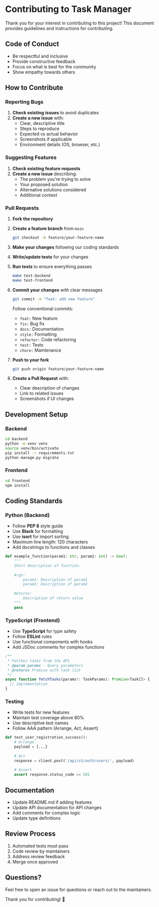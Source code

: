 # Contributing to Task Manager

Thank you for your interest in contributing to this project! This document provides guidelines and instructions for contributing.

## Code of Conduct

- Be respectful and inclusive
- Provide constructive feedback
- Focus on what is best for the community
- Show empathy towards others

## How to Contribute

### Reporting Bugs

1. **Check existing issues** to avoid duplicates
2. **Create a new issue** with:
   - Clear, descriptive title
   - Steps to reproduce
   - Expected vs actual behavior
   - Screenshots if applicable
   - Environment details (OS, browser, etc.)

### Suggesting Features

1. **Check existing feature requests**
2. **Create a new issue** describing:
   - The problem you're trying to solve
   - Your proposed solution
   - Alternative solutions considered
   - Additional context

### Pull Requests

1. **Fork the repository**
2. **Create a feature branch** from `main`
   ```bash
   git checkout -b feature/your-feature-name
   ```

3. **Make your changes** following our coding standards

4. **Write/update tests** for your changes

5. **Run tests** to ensure everything passes
   ```bash
   make test-backend
   make test-frontend
   ```

6. **Commit your changes** with clear messages
   ```bash
   git commit -m "feat: add new feature"
   ```

   Follow conventional commits:
   - `feat:` New feature
   - `fix:` Bug fix
   - `docs:` Documentation
   - `style:` Formatting
   - `refactor:` Code refactoring
   - `test:` Tests
   - `chore:` Maintenance

7. **Push to your fork**
   ```bash
   git push origin feature/your-feature-name
   ```

8. **Create a Pull Request** with:
   - Clear description of changes
   - Link to related issues
   - Screenshots if UI changes

## Development Setup

### Backend

```bash
cd backend
python -m venv venv
source venv/bin/activate
pip install -r requirements.txt
python manage.py migrate
```

### Frontend

```bash
cd frontend
npm install
```

## Coding Standards

### Python (Backend)

- Follow **PEP 8** style guide
- Use **Black** for formatting
- Use **isort** for import sorting
- Maximum line length: 120 characters
- Add docstrings to functions and classes

```python
def example_function(param1: str, param2: int) -> bool:
    """
    Short description of function.
    
    Args:
        param1: Description of param1
        param2: Description of param2
    
    Returns:
        Description of return value
    """
    pass
```

### TypeScript (Frontend)

- Use **TypeScript** for type safety
- Follow **ESLint** rules
- Use functional components with hooks
- Add JSDoc comments for complex functions

```typescript
/**
 * Fetches tasks from the API
 * @param params - Query parameters
 * @returns Promise with task list
 */
async function fetchTasks(params?: TaskParams): Promise<Task[]> {
  // Implementation
}
```

### Testing

- Write tests for new features
- Maintain test coverage above 80%
- Use descriptive test names
- Follow AAA pattern (Arrange, Act, Assert)

```python
def test_user_registration_success():
    # Arrange
    payload = {...}
    
    # Act
    response = client.post('/api/v1/auth/users/', payload)
    
    # Assert
    assert response.status_code == 201
```

## Documentation

- Update README.md if adding features
- Update API documentation for API changes
- Add comments for complex logic
- Update type definitions

## Review Process

1. Automated tests must pass
2. Code review by maintainers
3. Address review feedback
4. Merge once approved

## Questions?

Feel free to open an issue for questions or reach out to the maintainers.

Thank you for contributing! 🎉
